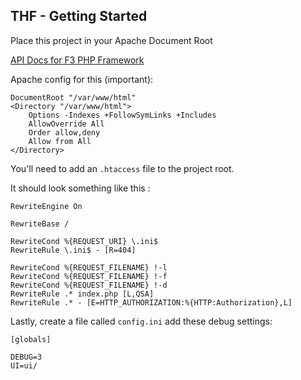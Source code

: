 ## THF - Getting Started

Place this project in your Apache Document Root

<a href="http://fatfreeframework.com/api-reference">API Docs for F3 PHP Framework</a>

Apache config for this (important):

```
DocumentRoot "/var/www/html"
<Directory "/var/www/html">
    Options -Indexes +FollowSymLinks +Includes
    AllowOverride All
    Order allow,deny
    Allow from All
</Directory>

```

You'll need to add an `.htaccess` file to the project root.

It should look something like this :

```
RewriteEngine On

RewriteBase /

RewriteCond %{REQUEST_URI} \.ini$
RewriteRule \.ini$ - [R=404]

RewriteCond %{REQUEST_FILENAME} !-l
RewriteCond %{REQUEST_FILENAME} !-f
RewriteCond %{REQUEST_FILENAME} !-d
RewriteRule .* index.php [L,QSA]
RewriteRule .* - [E=HTTP_AUTHORIZATION:%{HTTP:Authorization},L]
```

Lastly, create a file called `config.ini` add these debug settings:

```
[globals]

DEBUG=3
UI=ui/
```
